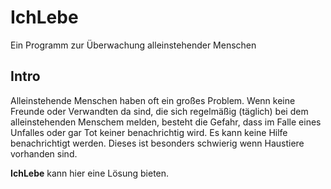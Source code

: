 # IchLebe
Ein Programm zur Überwachung alleinstehender Menschen

## Intro

Alleinstehende Menschen haben oft ein großes Problem. Wenn keine Freunde oder Verwandten da sind, die sich regelmäßig (täglich) bei dem alleinstehenden Menschem melden, besteht die Gefahr, dass im Falle eines Unfalles oder gar Tot keiner benachrichtig wird. Es kann keine Hilfe benachrichtigt werden. Dieses ist besonders schwierig wenn Haustiere vorhanden sind. 

__IchLebe__ kann hier eine Lösung bieten. 

